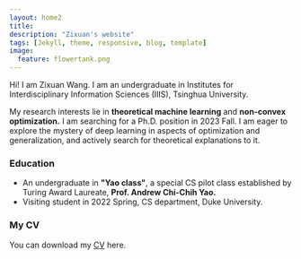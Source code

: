 ```yaml
---
layout: home2
title: 
description: "Zixuan's website"
tags: [Jekyll, theme, responsive, blog, template]
image:
  feature: flowertank.png
---
```


Hi! I am Zixuan Wang.  I am an undergraduate in Institutes for Interdisciplinary Information Sciences (IIIS), Tsinghua University.

My research interests lie in **theoretical machine learning** and **non-convex optimization.** I am searching for a Ph.D. position in 2023 Fall. I am eager to explore the mystery of deep learning in aspects of optimization and generalization, and actively search for theoretical explanations to it.

### Education

- An undergraduate in **"Yao class"**, a special CS pilot class established by Turing Award Laureate, **Prof. Andrew Chi-Chih Yao.**
- Visiting student in 2022 Spring, CS department, Duke University.

### My CV

You can download my <a href="https://drive.google.com/file/d/1JVimZzK3Q_BApzcfQv63rKYJb-VkL8kn/view?usp=sharing">CV</a> here.



